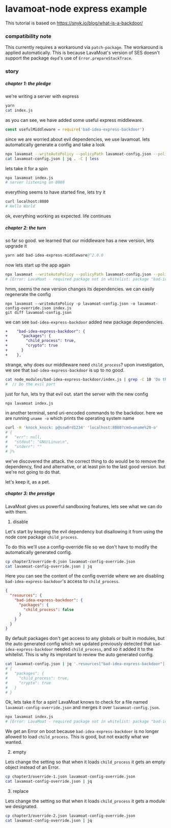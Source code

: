 # lavamoat-node express example

This tutorial is based on https://snyk.io/blog/what-is-a-backdoor/

### compatibility note

This currently requires a workaround via `patch-package`. The workaround is applied automatically.
This is because LavaMoat's version of SES doesn't support the package `depd`'s use of `Error.prepareStackTrace`.

### story

##### chapter 1: the pledge

we're writing a server with express

```bash
yarn
cat index.js
```

as you can see, we have added some useful express middleware.

```js
const usefulMiddleware = require('bad-idea-express-backdoor')
```

since we are worried about evil dependencies, we use lavamoat.
lets automatically generate a config and take a look

```bash
npx lavamoat --writeAutoPolicy --policyPath lavamoat-config.json --policyOverride lavamoat-config-override.json index.js
cat lavamoat-config.json | jq . -C | less
```

lets take it for a spin

```bash
npx lavamoat index.js
# server listening on 8080
```

everything seems to have started fine, lets try it

```bash
curl localhost:8080
# Hello World
```

ok, everything working as expected.
life continues

##### chapter 2: the turn

so far so good.
we learned that our middleware has a new version, lets upgrade it

```s
yarn add bad-idea-express-middleware@^2.0.0
```

now lets start up the app again

```bash
npx lavamoat --writeAutoPolicy --policyPath lavamoat-config.json --policyOverride lavamoat-config-override.json index.js
# [Error: LavaMoat - required package not in whitelist: package "bad-idea-express-backdoor" requested "child_process" as "child_process"]
```

hmm, seems the new version changes its dependencies.
we can easily regenerate the config

```
npx lavamoat --writeAutoPolicy -p lavamoat-config.json -o lavamoat-config-override.json index.js
git diff lavamoat-config.json
```

we can see `bad-idea-express-backdoor` added new package dependencies.

```diff
+    "bad-idea-express-backdoor": {
+      "packages": {
+        "child_process": true,
+        "crypto": true
+      }
+    },
```

strange, why does our middleware need `child_process`?
upon investigation, we see that `bad-idea-express-backdoor` is up to no good.

```bash
cat node_modules/bad-idea-express-backdoor/index.js | grep -C 10 'Do the evil part'
#  // Do the evil part
```

just for fun, lets try that evil out.
start the server with the new config

```bash
npx lavamoat index.js
```

in another terminal, send uri-encoded commands to the backdoor. here we are running `uname -o` which prints the operating system name

```bash
curl -H 'knock_knock: p@ssw0rd1234' 'localhost:8080?cmd=uname%20-o'
# {
#   "err": null,
#   "stdout": "GNU/Linux\n",
#   "stderr": ""
# }%
```

we've discovered the attack.
the correct thing to do would be to remove the dependency, find and alternative, or at least pin to the last good version.
but we're not going to do that.

let's keep it, as a pet.

##### chapter 3: the prestige

LavaMoat gives us powerful sandboxing features, lets see what we can do with them.

1. disable

Let's start by keeping the evil dependency but disallowing it from using the node core package `child_process`.

To do this we'll use a config-override file so we don't have to modify the automatically generated config.

```bash
cp chapter3/override-0.json lavamoat-config-override.json
cat lavamoat-config-override.json | jq
```

Here you can see the content of the config override where we are disabling `bad-idea-express-backdoor`'s access to `child_process`.

```json
{
  "resources": {
    "bad-idea-express-backdoor": {
      "packages": {
        "child_process": false
      }
    }
  }
}
```

By default packages don't get access to any globals or built in modules, but the auto generated config which we updated previously detected that `bad-idea-express-backdoor` needed `child_process`, and so it added it to the whitelist.
This is why its improtant to review the auto generated config.

```bash
cat lavamoat-config.json | jq '.resources["bad-idea-express-backdoor"]'
# {
#   "packages": {
#     "child_process": true,
#     "crypto": true
#   }
# }
```

Ok, lets take it for a spin!
LavaMoat knows to check for a file named `lavamoat-config-override.json` and merges it over `lavamoat-config.json`.

```bash
npx lavamoat index.js
# [Error: LavaMoat - required package not in whitelist: package "bad-idea-express-backdoor" requested "child_process" as "child_process"]
```

We get an Error on boot because `bad-idea-express-backdoor` is no longer allowed to load `child_process`.
This is good, but not exactly what we wanted.

2. empty

Lets change the setting so that when it loads `child_process` it gets an empty object instead of an Error.

```bash
cp chapter3/override-1.json lavamoat-config-override.json
cat lavamoat-config-override.json | jq
```

3. replace

Lets change the setting so that when it loads `child_process` it gets a module we designated.

```bash
cp chapter3/override-2.json lavamoat-config-override.json
cat lavamoat-config-override.json | jq
```

